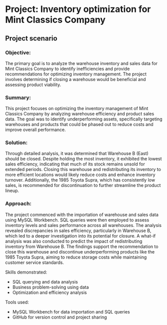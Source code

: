 # Project: Inventory optimization for Mint Classics Company

## Project scenario

### Objective: 
The primary goal is to analyze the warehouse inventory and sales data for Mint Classics Company to identify inefficiencies and provide recommendations for optimizing inventory management. The project involves determining if closing a warehouse would be beneficial and assessing product viability.

### Summary:
This project focuses on optimizing the inventory management of Mint Classics Company by analyzing warehouse efficiency and product sales data. The goal was to identify underperforming assets, specifically targeting warehouses and products that could be phased out to reduce costs and improve overall performance.

### Solution:
Through detailed analysis, it was determined that Warehouse B (East) should be closed. Despite holding the most inventory, it exhibited the lowest sales efficiency, indicating that much of its stock remains unsold for extended periods. Closing this warehouse and redistributing its inventory to more efficient locations would likely reduce costs and enhance inventory turnover. Additionally, the 1985 Toyota Supra, which has consistently low sales, is recommended for discontinuation to further streamline the product lineup.

### Approach:
The project commenced with the importation of warehouse and sales data using MySQL Workbench. SQL queries were then employed to assess inventory levels and sales performance across all warehouses. The analysis revealed discrepancies in sales efficiency, particularly in Warehouse B, which led to a deeper investigation into its potential for closure. A what-if analysis was also conducted to predict the impact of redistributing inventory from Warehouse B. The findings support the recommendation to close this warehouse and discontinue underperforming products like the 1985 Toyota Supra, aiming to reduce storage costs while maintaining customer service standards.

Skills demonstrated: 
- SQL querying and data analysis
- Business problem-solving using data
- Optimization and efficiency analysis

Tools used:
- MySQL Workbench for data importation and SQL queries
- GitHub for version control and project sharing